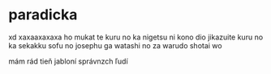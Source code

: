 # paradicka
xd xaxaaxaxaxa
ho mukat te kuru no ka 
nigetsu ni kono dio jikazuite kuru no ka 
sekakku sofu no josephu ga watashi no za warudo 
shotai wo

mám rád tieň jabloní správnzch ľudí
